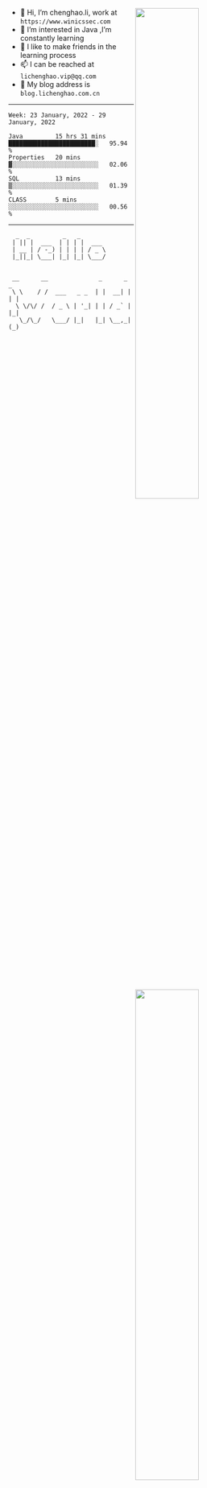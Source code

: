 [<img align="right" width="50%" src="https://github-readme-stats.vercel.app/api?username=lichlaughing&show_icons=true">](https://metrics.lecoq.io/ouuan?template=classic)
- 👋 Hi, I’m chenghao.li, work at `https://www.winicssec.com`
- 👀 I’m interested in Java ,I’m constantly learning
- 💞️ I like to make friends in the learning process
- 📫 I can be reached at `lichenghao.vip@qq.com`
- 🔗 My blog address is `blog.lichenghao.com.cn`


------
<!--START_SECTION:waka-->
```text
Week: 23 January, 2022 - 29 January, 2022

Java         15 hrs 31 mins  ████████████████████████░   95.94 % 
Properties   20 mins         ▓░░░░░░░░░░░░░░░░░░░░░░░░   02.06 % 
SQL          13 mins         ▒░░░░░░░░░░░░░░░░░░░░░░░░   01.39 % 
CLASS        5 mins          ░░░░░░░░░░░░░░░░░░░░░░░░░   00.56 % 
```
<!--END_SECTION:waka-->

------

[<img align="right" width="50%" src="https://www.clustrmaps.com/map_v2.png?cl=ffffff&w=300&t=tt&d=o2HGaalky8OiHBxnoPq9wPYTNv7qpo8ua9FG06sBqt4&co=2d78ad&ct=ffffff">](https://github.com/lichlaughing)

```
  _  _         _   _       
 | || |  ___  | | | |  ___ 
 | __ | / -_) | | | | / _ \
 |_||_| \___| |_| |_| \___/
                           
```
```
 __      __              _      _     _ 
 \ \    / /  ___   _ _  | |  __| |   | |
  \ \/\/ /  / _ \ | '_| | | / _` |   |_|
   \_/\_/   \___/ |_|   |_| \__,_|   (_)
                                        
```
